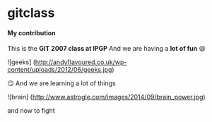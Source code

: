 # gitclass
#### My contribution
This is the **GIT 2007 class at IPGP** 
And we are having a **__lot of fun__** :laughing:



![geeks] (http://andyflavoured.co.uk/wp-content/uploads/2012/06/geeks.jpg)


:smirk: And we are learning a lot of things

![brain] (http://www.astrogle.com/images/2014/09/brain_power.jpg)
 
and now to fight
